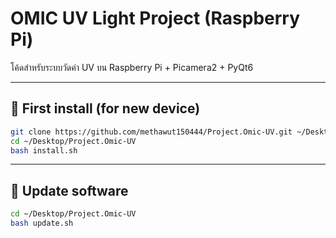 # OMIC UV Light Project (Raspberry Pi)

โค้ดสำหรับระบบวัดค่า UV บน Raspberry Pi + Picamera2 + PyQt6

---

## 🚀 First install (for new device)

```bash
git clone https://github.com/methawut150444/Project.Omic-UV.git ~/Desktop/Project.Omic-UV
cd ~/Desktop/Project.Omic-UV
bash install.sh
```

---

## 🔄 Update software

```bash
cd ~/Desktop/Project.Omic-UV
bash update.sh
```


